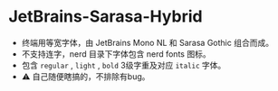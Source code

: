 # JetBrains-Sarasa-Hybrid
- 终端用等宽字体，由 JetBrains Mono NL 和 Sarasa Gothic 组合而成。
- 不支持连字，nerd 目录下字体包含 nerd fonts 图标。
- 包含 `regular` , `light` , `bold` 3级字重及对应 `italic` 字体。
- ⚠️ 自己随便瞎搞的，不排除有bug。
